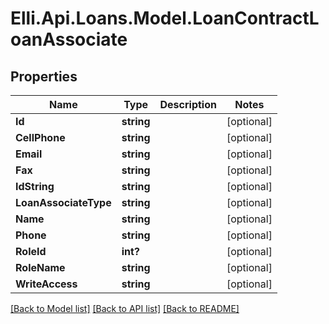 # Elli.Api.Loans.Model.LoanContractLoanAssociate
## Properties

Name | Type | Description | Notes
------------ | ------------- | ------------- | -------------
**Id** | **string** |  | [optional] 
**CellPhone** | **string** |  | [optional] 
**Email** | **string** |  | [optional] 
**Fax** | **string** |  | [optional] 
**IdString** | **string** |  | [optional] 
**LoanAssociateType** | **string** |  | [optional] 
**Name** | **string** |  | [optional] 
**Phone** | **string** |  | [optional] 
**RoleId** | **int?** |  | [optional] 
**RoleName** | **string** |  | [optional] 
**WriteAccess** | **string** |  | [optional] 

[[Back to Model list]](../README.md#documentation-for-models) [[Back to API list]](../README.md#documentation-for-api-endpoints) [[Back to README]](../README.md)

